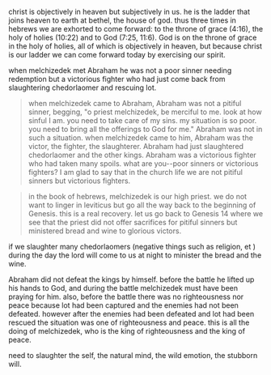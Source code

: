 christ is objectively in heaven but subjectively in us. he is the ladder that joins
heaven to earth at bethel, the house of god. thus three times in hebrews we are exhorted
to come forward: to the throne of grace (4:16), the holy of holies (10:22) and to God
(7:25, 11:6). God is on the throne of grace in the holy of holies, all of which is
objectively in heaven, but because christ is our ladder we can come forward today by
exercising our spirit.

when melchizedek met Abraham he was not a poor sinner needing redemption but a victorious
fighter who had just come back from slaughtering chedorlaomer and rescuing lot.

> when melchizedek came to Abraham, Abraham was not a pitiful sinner, begging, "o priest melchizedek, be merciful to me. look at how sinful I am. you need to take care of my sins. my situation is so poor. you need to bring all the offerings to God for me." Abraham was not in such a situation. when melchizedek came to him, Abraham was the victor, the fighter, the slaughterer. Abraham had just slaughtered chedorlaomer and the other kings. Abraham was a victorious fighter who had taken many spoils. what are you--poor sinners or victorious fighters? I am glad to say that in the church life we are not pitiful sinners but victorious fighters.

> in the book of hebrews, melchizedek is our high priest. we do not want to linger in leviticus but go all the way back to the beginning of Genesis. this is a real recovery. let us go back to Genesis 14 where we see that the priest did not offer sacrifices for pitiful sinners but ministered bread and wine to glorious victors.

if we slaughter many chedorlaomers (negative things such as religion, et ) during the day the lord will come to us at night to minister the bread and the wine. 

Abraham did not defeat the kings by himself. before the battle he lifted up his hands to God, and during the battle melchizedek must have been praying for him. also, before the battle there was no righteousness nor peace because lot had been captured and the enemies had not been defeated. however after the enemies had been defeated and lot had been rescued the situation was one of righteousness and peace. this is all the doing of melchizedek, who is the king of righteousness and the king of peace.

need to slaughter the self, the natural mind, the wild emotion, the stubborn will.
